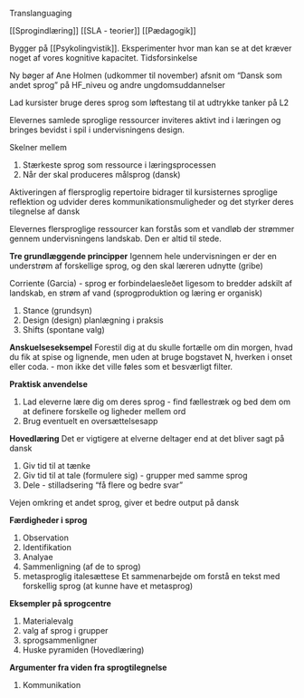 Translanguaging

[[Sprogindlæring]]
[[SLA - teorier]]
[[Pædagogik]]


Bygger på [[Psykolingvistik]]. Eksperimenter hvor man kan se at det kræver noget af vores kognitive kapacitet. Tidsforsinkelse 

Ny bøger af Ane Holmen (udkommer til november)
afsnit om  “Dansk som andet sprog” på HF_niveu  og andre ungdomsuddannelser 


Lad kursister bruge deres sprog som løftestang til at udtrykke tanker på L2

Elevernes samlede sproglige ressourcer inviteres aktivt  ind i læringen og bringes bevidst i spil i undervisningens design.

Skelner mellem
1. Stærkeste sprog som ressource i læringsprocessen
2. Når der skal produceres målsprog (dansk)

Aktiveringen af flersproglig repertoire bidrager til kursisternes sproglige reflektion og udvider deres kommunikationsmuligheder og det styrker deres tilegnelse af dansk 

Elevernes flersproglige ressourcer kan forstås som et vandløb der strømmer gennem undervisningens landskab. Den er altid til stede.

**Tre grundlæggende principper**
Igennem hele undervisningen er der en understrøm af forskellige sprog, og den skal læreren udnytte (gribe)

Corriente (Garcia) - sprog er forbindelaesleðet ligesom to bredder adskilt af landskab, en strøm af vand (sprogproduktion og læring er organisk)

1. Stance (grundsyn)
2. Design (design) planlægning i praksis
3. Shifts (spontane valg)


**Anskuelseseksempel** 
Forestil dig at du skulle fortælle om din morgen, hvad du fik at spise og lignende, men uden at bruge bogstavet N, hverken i onset eller coda. - mon ikke det ville føles som et besværligt filter.




**Praktisk anvendelse** 
1. Lad eleverne lære dig om deres sprog - find fællestræk og bed dem om at definere forskelle og ligheder mellem ord 
2. Brug eventuelt en oversættelsesapp


**Hovedlæring**
Det er vigtigere at elverne deltager end at det bliver sagt på dansk
1. Giv tid til at tænke 
2. Giv tid til at tale (formulere sig) - grupper med samme sprog 
3. Dele - stilladsering “få flere og bedre svar”

Vejen omkring et andet sprog, giver et bedre output på dansk 

**Færdigheder i sprog** 
1. Observation 
2. Identifikation 
3. Analyae
4. Sammenligning (af de to sprog)
5. metasproglig italesættese
Et sammenarbejde om forstå en tekst med forskellig sprog (at kunne have et metasprog)


**Eksempler på sprogcentre**
1. Materialevalg
2. valg af sprog i grupper
3. sprogsammenligner 
4. Huske pyramiden (Hovedlæring)


**Argumenter fra viden fra sprogtilegnelse** 
1.  Kommunikation 